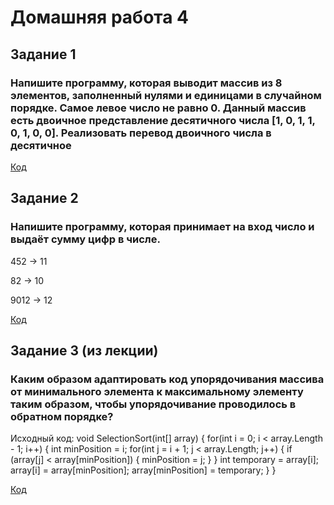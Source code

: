 # Домашняя работа 4

## Задание 1
### Напишите программу, которая выводит массив из 8 элементов, заполненный нулями и единицами в случайном порядке. Самое левое число не равно 0. Данный массив есть двоичное представление десятичного числа [1, 0, 1, 1, 0, 1, 0, 0]. Реализовать перевод двоичного числа в десятичное

[Код](https://github.com/XeniaLS13/HW4/blob/main/Task1/Program.cs)

## Задание 2
### Напишите программу, которая принимает на вход число и выдаёт сумму цифр в числе.

452 -> 11

82 -> 10

9012 -> 12

[Код]()

## Задание 3 (из лекции)
### Каким образом адаптировать код упорядочивания массива от минимального элемента к максимальному элементу таким образом, чтобы упорядочивание проводилось в обратном порядке? 

Исходный код: 
void SelectionSort(int[] array)
{
    for(int i = 0; i < array.Length - 1; i++)
    {
        int minPosition = i;
        for(int j = i + 1; j < array.Length; j++)
        {
            if (array[j] < array[minPosition])
            {
                minPosition = j;
            }
        }
        int temporary = array[i];
        array[i] = array[minPosition];
        array[minPosition] = temporary;
    }
}

[Код]()